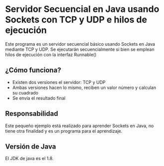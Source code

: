 # Servidor Secuencial en Java usando Sockets con TCP y UDP e hilos de ejecución

Este programa es un servidor secuencial básico usando Sockets en Java mediante TCP y UDP.
Se ejecutarán secuencialmente si bien se emplean hilos de ejecución con la interfaz Runnable()

## ¿Cómo funciona?

* Existen dos versiones el servidor: TCP y UDP
* Ambas versiones hacen lo mismo, reciben un valor número y calculan su cuadrado
* Se envía el resultado final

## Responsabilidad

Este pequeño ejemplo está realizado para aprender Sockets en Java, no tiene otra finalidad y es un programa para el aprendizaje.

## Versión de Java

El JDK de java es el 1.8.
